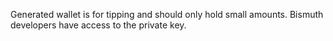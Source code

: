 Generated wallet is for tipping and should only hold small amounts. Bismuth developers have access to the private key.